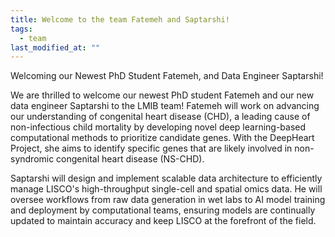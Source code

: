 ```yaml
---
title: Welcome to the team Fatemeh and Saptarshi!
tags:
  - team
last_modified_at: ""
---
```


<!-- excerpt start -->
Welcoming our Newest PhD Student Fatemeh, and Data Engineer Saptarshi!
<!-- excerpt end -->

We are thrilled to welcome our newest PhD student Fatemeh and our new data engineer Saptarshi to the LMIB team! 
Fatemeh will work on advancing our understanding of congenital heart disease (CHD), a leading cause of non-infectious child mortality by developing novel deep learning-based computational methods to prioritize candidate genes. With the DeepHeart Project, she aims to identify specific genes that are likely involved in non-syndromic congenital heart disease (NS-CHD). 

Saptarshi will design and implement scalable data architecture to efficiently manage LISCO's high-throughput single-cell and spatial omics data. He will oversee workflows from raw data generation in wet labs to AI model training and deployment by computational teams, ensuring models are continually updated to maintain accuracy and keep LISCO at the forefront of the field.